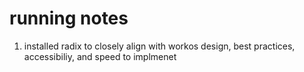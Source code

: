 # running notes

1. installed radix to closely align with workos design, best practices, accessibiliy, and speed to implmenet